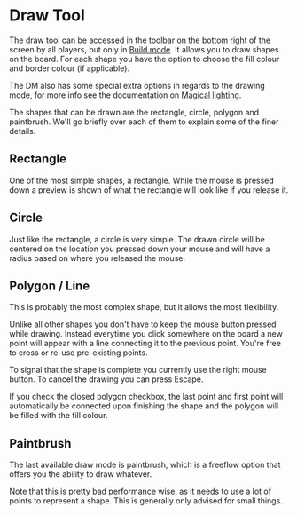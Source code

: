 # Draw Tool

The draw tool can be accessed in the toolbar on the bottom right of the screen by all players, but only in [Build mode](/docs/tools-overview/#tools-and-modes).
It allows you to draw shapes on the board. For each shape you have the option to choose the fill colour and border colour (if applicable).

The DM also has some special extra options in regards to the drawing mode, for more info see the documentation on [Magical lighting](/docs/dm/light-shadows/).

The shapes that can be drawn are the rectangle, circle, polygon and paintbrush. We'll go briefly over each of them to explain some of the finer details.

## Rectangle

One of the most simple shapes, a rectangle. While the mouse is pressed down a preview is shown of what the rectangle will look like if you release it.

## Circle

Just like the rectangle, a circle is very simple. The drawn circle will be centered on the location you pressed down your mouse and will have a radius based on where you released the mouse.

## Polygon / Line

This is probably the most complex shape, but it allows the most flexibility.

Unlike all other shapes you don't have to keep the mouse button pressed while drawing. Instead everytime you click somewhere on the board a new point will appear with a line connecting it to the previous point. You're free to cross or re-use pre-existing points.

To signal that the shape is complete you currently use the right mouse button. To cancel the drawing you can press Escape.

If you check the closed polygon checkbox, the last point and first point will automatically be connected upon finishing the shape and the polygon will be filled with the fill colour.

## Paintbrush

The last available draw mode is paintbrush, which is a freeflow option that offers you the ability to draw whatever.

Note that this is pretty bad performance wise, as it needs to use a lot of points to represent a shape. This is generally only advised for small things.
